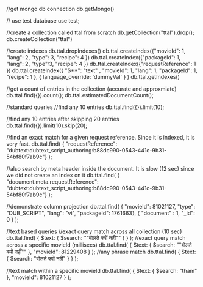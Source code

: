 //get mongo db connection
db.getMongo()

// use test database
use test;

//create a collection called ttal from scratch
db.getCollection("ttal").drop();
db.createCollection("ttal")

//create indexes
db.ttal.dropIndexes()
db.ttal.createIndex({"movieId": 1, "lang": 2, "type": 3, "recipe": 4  })
db.ttal.createIndex({"packageId": 1, "lang": 2, "type":3, "recipe": 4  })
db.ttal.createIndex({"requestReference": 1 })
db.ttal.createIndex({ "$**": "text" , "movieId": 1, "lang": 1, "packageId": 1, "recipe": 1 }, { language_override: 'dummyVal' } )
db.ttal.getIndexes()

//get a count of entries in the collection (accurate and approxmiate)
db.ttal.find({}).count();
db.ttal.estimatedDocumentCount();

//standard queries
//find any 10 entries
db.ttal.find({}).limit(10);

//find any 10 entries after skipping 20 entries
db.ttal.find({}).limit(10).skip(20);

//find an exact match for a given request reference. Since it is indexed, it is very fast.
db.ttal.find( { "requestReference": "dubtext:dubtext_script_authoring:b88dc990-0543-441c-9b31-54bf80f7ab9c"} );

//also search by meta header inside the document. It is slow (12 sec) since we did not create an index on it
db.ttal.find( { "document.meta.requestReference": "dubtext:dubtext_script_authoring:b88dc990-0543-441c-9b31-54bf80f7ab9c"} );

//demonstrate column projection
db.ttal.find( { "movieId": 81021127, "type": "DUB_SCRIPT", "lang": "vi", "packageId": 1761663}, { "document" : 1, "_id": 0 } );

//text based queries
//exact query match across all collection (10 sec)
db.ttal.find( { $text: { $search: "\"बोलते क्यों नहीं\"" } } );
//exact query match across a specific movieId (millisecs)
db.ttal.find( { $text: { $search: "\"बोलते क्यों नहीं\"" }, "movieId": 81229408 } );
//any phrase match
db.ttal.find( { $text: { $search: "बोलते क्यों नहीं" } } );

//text match within a specific movieId
db.ttal.find( { $text: { $search: "tham" }, "movieId": 81021127 } );
